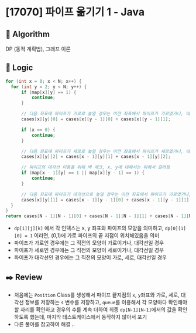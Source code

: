 # [17070] 파이프 옮기기 1 - Java

## :pushpin: **Algorithm**

DP (동적 계획법), 그래프 이론

## :round_pushpin: **Logic**

```java
for (int x = 0; x < N; x++) {
  for (int y = 2; y < N; y++) {
      if (map[x][y] == 1) {
          continue;
      }

      // 다음 좌표에 파이프가 가로로 놓일 경우는 이전 좌표에서 파이프가 가로였거나, 대각선인 경우
      cases[x][y][0] = cases[x][y - 1][0] + cases[x][y - 1][1];

      if (x == 0) {
          continue;
      }

      // 다음 좌표에 파이프가 세로로 놓일 경우는 이전 좌표에서 파이프가 세로였거나, 대각선인 경우
      cases[x][y][2] = cases[x - 1][y][1] + cases[x - 1][y][2];

      // 파이프의 대각선 이동을 위해 벽 체크, x, y에 대해서는 위에서 걸러짐
      if (map[x - 1][y] == 1 || map[x][y - 1] == 1) {
          continue;
      }

      // 다음 좌표에 파이프가 대각선으로 놓일 경우는 이전 좌표에서 파이프가 가로였거나, 세로였거나, 대각선인 경우
      cases[x][y][1] = cases[x - 1][y - 1][0] + cases[x - 1][y - 1][1] + cases[x - 1][y - 1][2];
  }
}
return cases[N - 1][N - 1][0] + cases[N - 1][N - 1][1] + cases[N - 1][N - 1][2];
```

- ```dp[i][j][k]``` 에서 각 인덱스는 x, y 좌표와 파이프의 모양을 의미하고, ```dp[0][1][0] = 1``` 이라면, (0,1)에 가로 파이프의 끝 지점이 위치해있음을 의미
- 파이프가 가로인 경우에는 그 직전의 모양이 가로이거나, 대각선일 경우
- 파이프가 세로인 경우에는 그 직전의 모양이 세로이거나, 대각선일 경우
- 파이프가 대각선인 경우에는 그 직전의 모양이 가로, 세로, 대각선일 경우

## :black_nib: **Review**

- 처음에는 ```Position``` Class를 생성해서 파이프 끝지점의 ```x```, ```y```좌표와 가로, 세로, 대각선 정보를 저장하는 ```s``` 변수를 저장하고, ```queue```를 이용해서 각 모양마다 확인해야 할 자리를 확인하고 경우의 수를 계속 더하여 최종 ```dp[N-1][N-1]```에서의 값을 확인하도록 했는데, 마지막 테스트케이스에서 동작하지 않아서 포기
- 다른 풀이를 참고하여 해결 ..